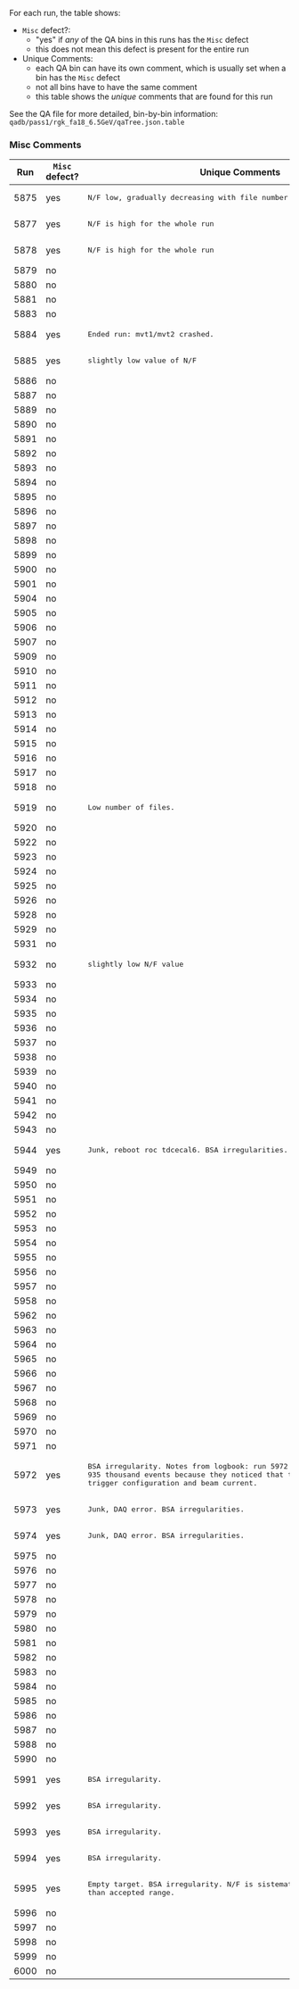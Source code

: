 
For each run, the table shows:
- `Misc` defect?:
  - "yes" if _any_ of the QA bins in this runs has the `Misc` defect
  - this does not mean this defect is present for the entire run
- Unique Comments:
  - each QA bin can have its own comment, which is usually set when a bin has the `Misc` defect
  - not all bins have to have the same comment
  - this table shows the _unique_ comments that are found for this run

See the QA file for more detailed, bin-by-bin information: `qadb/pass1/rgk_fa18_6.5GeV/qaTree.json.table`

### Misc Comments

| Run | `Misc` defect? | Unique Comments |
| --- | ---            | ---             |
| 5875       | yes   | <pre>N/F low, gradually decreasing with file number</pre> |
| 5877       | yes   | <pre>N/F is high for the whole run</pre> |
| 5878       | yes   | <pre>N/F is high for the whole run</pre> |
| 5879       | no    |  |
| 5880       | no    |  |
| 5881       | no    |  |
| 5883       | no    |  |
| 5884       | yes   | <pre>Ended run: mvt1/mvt2 crashed.</pre> |
| 5885       | yes   | <pre>slightly low value of N/F</pre> |
| 5886       | no    |  |
| 5887       | no    |  |
| 5889       | no    |  |
| 5890       | no    |  |
| 5891       | no    |  |
| 5892       | no    |  |
| 5893       | no    |  |
| 5894       | no    |  |
| 5895       | no    |  |
| 5896       | no    |  |
| 5897       | no    |  |
| 5898       | no    |  |
| 5899       | no    |  |
| 5900       | no    |  |
| 5901       | no    |  |
| 5904       | no    |  |
| 5905       | no    |  |
| 5906       | no    |  |
| 5907       | no    |  |
| 5909       | no    |  |
| 5910       | no    |  |
| 5911       | no    |  |
| 5912       | no    |  |
| 5913       | no    |  |
| 5914       | no    |  |
| 5915       | no    |  |
| 5916       | no    |  |
| 5917       | no    |  |
| 5918       | no    |  |
| 5919       | no    | <pre>Low number of files.</pre> |
| 5920       | no    |  |
| 5922       | no    |  |
| 5923       | no    |  |
| 5924       | no    |  |
| 5925       | no    |  |
| 5926       | no    |  |
| 5928       | no    |  |
| 5929       | no    |  |
| 5931       | no    |  |
| 5932       | no    | <pre>slightly low N/F value</pre> |
| 5933       | no    |  |
| 5934       | no    |  |
| 5935       | no    |  |
| 5936       | no    |  |
| 5937       | no    |  |
| 5938       | no    |  |
| 5939       | no    |  |
| 5940       | no    |  |
| 5941       | no    |  |
| 5942       | no    |  |
| 5943       | no    |  |
| 5944       | yes   | <pre>Junk, reboot roc tdcecal6. BSA irregularities.</pre> |
| 5949       | no    |  |
| 5950       | no    |  |
| 5951       | no    |  |
| 5952       | no    |  |
| 5953       | no    |  |
| 5954       | no    |  |
| 5955       | no    |  |
| 5956       | no    |  |
| 5957       | no    |  |
| 5958       | no    |  |
| 5962       | no    |  |
| 5963       | no    |  |
| 5964       | no    |  |
| 5965       | no    |  |
| 5966       | no    |  |
| 5967       | no    |  |
| 5968       | no    |  |
| 5969       | no    |  |
| 5970       | no    |  |
| 5971       | no    |  |
| 5972       | yes   | <pre>BSA irregularity. Notes from logbook: run 5972 ended with only 935 thousand events because they noticed that they did not start a new trigger configuration and beam current.</pre> |
| 5973       | yes   | <pre>Junk, DAQ error. BSA irregularities.</pre> |
| 5974       | yes   | <pre>Junk, DAQ error. BSA irregularities.</pre> |
| 5975       | no    |  |
| 5976       | no    |  |
| 5977       | no    |  |
| 5978       | no    |  |
| 5979       | no    |  |
| 5980       | no    |  |
| 5981       | no    |  |
| 5982       | no    |  |
| 5983       | no    |  |
| 5984       | no    |  |
| 5985       | no    |  |
| 5986       | no    |  |
| 5987       | no    |  |
| 5988       | no    |  |
| 5990       | no    |  |
| 5991       | yes   | <pre>BSA irregularity.</pre> |
| 5992       | yes   | <pre>BSA irregularity.</pre> |
| 5993       | yes   | <pre>BSA irregularity.</pre> |
| 5994       | yes   | <pre>BSA irregularity.</pre> |
| 5995       | yes   | <pre>Empty target. BSA irregularity. N/F is sistematically higher than accepted range.</pre> |
| 5996       | no    |  |
| 5997       | no    |  |
| 5998       | no    |  |
| 5999       | no    |  |
| 6000       | no    |  |
